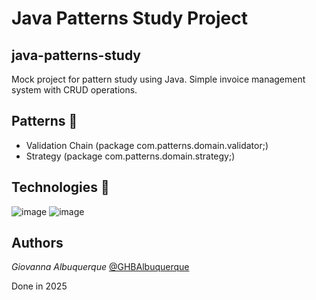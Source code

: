 # Java Patterns Study Project
## java-patterns-study

Mock project for pattern study using Java.
Simple invoice management system with CRUD operations.

## Patterns :checkered_flag:
- Validation Chain (package com.patterns.domain.validator;)
- Strategy (package com.patterns.domain.strategy;)

## Technologies :checkered_flag:

![image](https://img.shields.io/badge/Java-E97627?style=for-the-badge&logo=Java&logoColor=white)
![image](https://img.shields.io/badge/Spring-6DB33F?style=for-the-badge&logo=spring&logoColor=white)

## Authors

*Giovanna Albuquerque* [@GHBAlbuquerque](https://github.com/GHBAlbuquerque)

Done in 2025